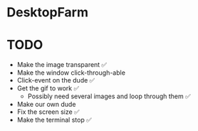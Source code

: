 # DesktopFarm

# TODO

* Make the image transparent ✅
* Make the window click-through-able
* Click-event on the dude ✅
* Get the gif to work ✅
  * Possibly need several images and loop through them ✅
* Make our own dude
* Fix the screen size ✅
* Make the terminal stop ✅
